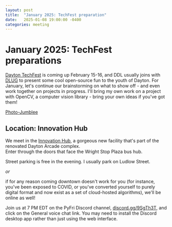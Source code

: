 ```yaml
---
layout: post
title:  "January 2025: TechFest preparation" 
date:   2025-01-08 19:00:00 -0400
categories: meeting
---
```


# January 2025: TechFest preparations 

[Dayton TechFest](https://www.techfestdayton.org/) is coming up 
February 15-16, and DDL usually joins with [DLUG](https://linux.dma1.org/about-dlug/)
to present some cool open-source fun to the youth of Dayton.  For January,
let's continue our brainstorming on what to show off - and even work 
together on projects in progress.  I'll bring my own work on a project 
with OpenCV, a computer vision library - bring your own ideas if you've
got them!

[Photo-Jumblee](https://github.com/dayton-dynamic/photo-jumblee)

## Location: Innovation Hub 

We meet in the [Innovation Hub](https://www.thehubdayton.com/), 
a gorgeous new facility that's part of the renovated Dayton Arcade complex.  
Enter through the doors that face the Wright Stop Plaza bus hub.

Street parking is free in the evening.  I usually park on Ludlow Street.

*or* 

if for any reason coming downtown doesn't work for you (for instance, 
you've been exposed to COVID, or you've converted yourself to purely 
digital format and now exist as 
a set of cloud-hosted algorithms), we'll be online as well!  

Join us at 7 PM EDT on the PyFri Discord channel, [discord.gg/9SgTh3T](https://discord.gg/9SgTh3T), and click on the 
General voice chat link.  You may need to install the Discord desktop app rather than just using 
the web interface.

